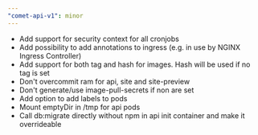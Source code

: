 ```yaml
---
"comet-api-v1": minor
---
```


- Add support for security context for all cronjobs
- Add possibility to add annotations to ingress (e.g. in use by NGINX Ingress Controller)
- Add support for both tag and hash for images. Hash will be used if no tag is set
- Don't overcommit ram for api, site and site-preview
- Don't generate/use image-pull-secrets if non are set
- Add option to add labels to pods
- Mount emptyDir in /tmp for api pods
- Call db:migrate directly without npm in api init container and make it overrideable
